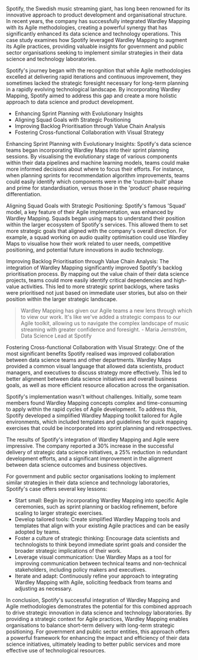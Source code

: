 Spotify, the Swedish music streaming giant, has long been renowned for its innovative approach to product development and organisational structure. In recent years, the company has successfully integrated Wardley Mapping with its Agile methodologies, creating a powerful synergy that has significantly enhanced its data science and technology operations. This case study examines how Spotify leveraged Wardley Mapping to augment its Agile practices, providing valuable insights for government and public sector organisations seeking to implement similar strategies in their data science and technology laboratories.

Spotify's journey began with the recognition that while Agile methodologies excelled at delivering rapid iterations and continuous improvement, they sometimes lacked the strategic foresight necessary for long-term planning in a rapidly evolving technological landscape. By incorporating Wardley Mapping, Spotify aimed to address this gap and create a more holistic approach to data science and product development.

- Enhancing Sprint Planning with Evolutionary Insights
- Aligning Squad Goals with Strategic Positioning
- Improving Backlog Prioritisation through Value Chain Analysis
- Fostering Cross-functional Collaboration with Visual Strategy

Enhancing Sprint Planning with Evolutionary Insights: Spotify's data science teams began incorporating Wardley Maps into their sprint planning sessions. By visualising the evolutionary stage of various components within their data pipelines and machine learning models, teams could make more informed decisions about where to focus their efforts. For instance, when planning sprints for recommendation algorithm improvements, teams could easily identify which components were in the 'custom-built' phase and prime for standardisation, versus those in the 'product' phase requiring differentiation.

Aligning Squad Goals with Strategic Positioning: Spotify's famous 'Squad' model, a key feature of their Agile implementation, was enhanced by Wardley Mapping. Squads began using maps to understand their position within the larger ecosystem of Spotify's services. This allowed them to set more strategic goals that aligned with the company's overall direction. For example, a squad working on audio quality optimisation could use Wardley Maps to visualise how their work related to user needs, competitive positioning, and potential future innovations in audio technology.

Improving Backlog Prioritisation through Value Chain Analysis: The integration of Wardley Mapping significantly improved Spotify's backlog prioritisation process. By mapping out the value chain of their data science projects, teams could more easily identify critical dependencies and high-value activities. This led to more strategic sprint backlogs, where tasks were prioritised not just based on immediate user stories, but also on their position within the larger strategic landscape.

> Wardley Mapping has given our Agile teams a new lens through which to view our work. It's like we've added a strategic compass to our Agile toolkit, allowing us to navigate the complex landscape of music streaming with greater confidence and foresight. - Maria Jernström, Data Science Lead at Spotify

Fostering Cross-functional Collaboration with Visual Strategy: One of the most significant benefits Spotify realised was improved collaboration between data science teams and other departments. Wardley Maps provided a common visual language that allowed data scientists, product managers, and executives to discuss strategy more effectively. This led to better alignment between data science initiatives and overall business goals, as well as more efficient resource allocation across the organisation.

Spotify's implementation wasn't without challenges. Initially, some team members found Wardley Mapping concepts complex and time-consuming to apply within the rapid cycles of Agile development. To address this, Spotify developed a simplified Wardley Mapping toolkit tailored for Agile environments, which included templates and guidelines for quick mapping exercises that could be incorporated into sprint planning and retrospectives.

The results of Spotify's integration of Wardley Mapping and Agile were impressive. The company reported a 30% increase in the successful delivery of strategic data science initiatives, a 25% reduction in redundant development efforts, and a significant improvement in the alignment between data science outcomes and business objectives.

For government and public sector organisations looking to implement similar strategies in their data science and technology laboratories, Spotify's case offers several key lessons:

- Start small: Begin by incorporating Wardley Mapping into specific Agile ceremonies, such as sprint planning or backlog refinement, before scaling to larger strategic exercises.
- Develop tailored tools: Create simplified Wardley Mapping tools and templates that align with your existing Agile practices and can be easily adopted by teams.
- Foster a culture of strategic thinking: Encourage data scientists and technologists to think beyond immediate sprint goals and consider the broader strategic implications of their work.
- Leverage visual communication: Use Wardley Maps as a tool for improving communication between technical teams and non-technical stakeholders, including policy makers and executives.
- Iterate and adapt: Continuously refine your approach to integrating Wardley Mapping with Agile, soliciting feedback from teams and adjusting as necessary.

In conclusion, Spotify's successful integration of Wardley Mapping and Agile methodologies demonstrates the potential for this combined approach to drive strategic innovation in data science and technology laboratories. By providing a strategic context for Agile practices, Wardley Mapping enables organisations to balance short-term delivery with long-term strategic positioning. For government and public sector entities, this approach offers a powerful framework for enhancing the impact and efficiency of their data science initiatives, ultimately leading to better public services and more effective use of technological resources.